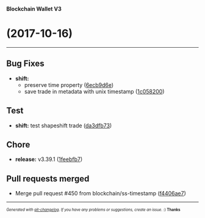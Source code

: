 __Blockchain Wallet V3__

#   (2017-10-16)



---

## Bug Fixes

- **shift:**
  - preserve time property
  ([6ecb9d6e](https://github.com/blockchain/My-Wallet-V3/commit/6ecb9d6e7b9a7ce6c3f147b2ff0a09760d0b5c69))
  - save trade in metadata with unix timestamp
  ([1c058200](https://github.com/blockchain/My-Wallet-V3/commit/1c058200a842bb07e38d2c8b1ff27c48e21ca913))


## Test

- **shift:** test shapeshift trade
  ([da3dfb73](https://github.com/blockchain/My-Wallet-V3/commit/da3dfb73d27ff5bba8ee40de0759d9f7c6dc84a1))


## Chore

- **release:** v3.39.1
  ([1feebfb7](https://github.com/blockchain/My-Wallet-V3/commit/1feebfb72b68dd61b65cdc6ca1643acd439b0712))


## Pull requests merged

- Merge pull request #450 from blockchain/ss-timestamp
  ([f4406ae7](https://github.com/blockchain/My-Wallet-V3/commit/f4406ae7e9aee59d80ade8fdf5cd639890c4962e))



---
<sub><sup>*Generated with [git-changelog](https://github.com/rafinskipg/git-changelog). If you have any problems or suggestions, create an issue.* :) **Thanks** </sub></sup>